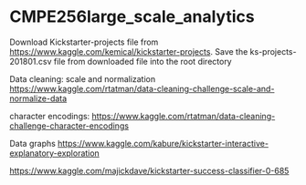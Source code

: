 # CMPE256large_scale_analytics
Download Kickstarter-projects file from https://www.kaggle.com/kemical/kickstarter-projects.
Save the ks-projects-201801.csv file from downloaded file into the root directory

Data cleaning: scale and normalization
https://www.kaggle.com/rtatman/data-cleaning-challenge-scale-and-normalize-data

character encodings:
https://www.kaggle.com/rtatman/data-cleaning-challenge-character-encodings

Data graphs
https://www.kaggle.com/kabure/kickstarter-interactive-explanatory-exploration

https://www.kaggle.com/majickdave/kickstarter-success-classifier-0-685
